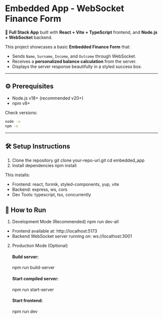 # Embedded App - WebSocket Finance Form

🚀 **Full Stack App** built with **React + Vite + TypeScript** frontend, and **Node.js + WebSocket** backend.

This project showcases a basic **Embedded Finance Form** that:

- Sends `Name`, `Surname`, `Income`, and `Outcome` through WebSocket.
- Receives a **personalized balance calculation** from the server.
- Displays the server response beautifully in a styled success box.

---

## ⚙️ Prerequisites

- Node.js v18+ (recommended v20+)
- npm v8+

Check versions:

```bash
node -v
npm -v
```

---

## 🛠 Setup Instructions

1. Clone the repository
   git clone your-repo-url.git
   cd embedded_app
2. Install dependencies
   npm install

This installs:

- Frontend: react, formik, styled-components, yup, vite
- Backend: express, ws, cors
- Dev Tools: typescript, tsx, concurrently

## 🚀 How to Run

1. Development Mode (Recommended)
   npm run dev-all

- Frontend available at: http://localhost:5173
- Backend WebSocket server running on: ws://localhost:3001

2. Production Mode (Optional)

   #### Build server:

   npm run build-server

   #### Start compiled server:

   npm run start-server

   #### Start frontend:

   npm run dev
